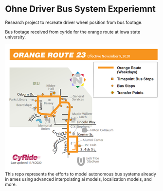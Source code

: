# Ohne Driver Bus System Experiemnt
Research project to recreate driver wheel position from bus footage.

Bus footage received from cyride for the orange route at iowa state university. 


<img src="orange.png"
      alt="Markdown Monster icon"
     style="float: left; margin-right: 10px;" />
     

This repo represents the efforts to model autonomous bus systems already in ames using advanced interpolating ai models, localization models, and more. 
